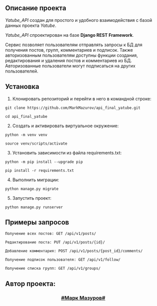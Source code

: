 ## Описание проекта
*Yatube_API* создан для простого и удобного взаимодействия с базой данных проекта *Yatube*.

*Yatube_API* спроектирован на базе **Django REST Framework**.

Сервис позволяет пользователям отправлять запросы к БД для получения постов, групп, комментариев
и подписок. Также авторизованным пользователям доступны функции создания, редактирования и удаления
постов и комментариев из БД. Авторизованные пользователи могут подписаться на других пользователей.

## Установка
1) Клонировать репозиторий и перейти в него в командной строке:
```
git clone https://github.com/MarkMazurov/api_final_yatube.git
```
```
cd api_final_yatube
```
2) Cоздать и активировать виртуальное окружение:
```
python -m venv venv
```
```
source venv/scripts/activate
```
3) Установить зависимости из файла requirements.txt:
```
python -m pip install --upgrade pip
```
```
pip install -r requirements.txt
```
4) Выполнить миграции:
```
python manage.py migrate
```
5) Запустить проект:
```
python manage.py runserver
```

## Примеры запросов
```
Получение всех постов: GET /api/v1/posts/
```
```
Редактирование поста: PUT /api/v1/posts/{id}/
```
```
Добавление комментария: POST /api/v1/posts/{post_id}/comments/
```
```
Получение подписок пользователя: GET /api/v1/follow/
```
```
Получение списка групп: GET /api/v1/groups/
```
## Автор проекта:

<h3 align="center"><a href="https://github.com/MarkMazurov" target="_blank">#Марк Мазуров#</a> 
</h3>
